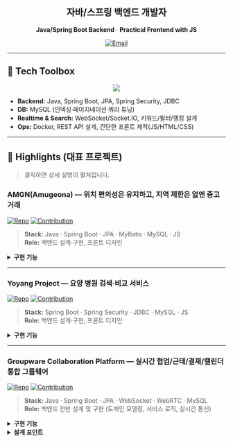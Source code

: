 <!-- 헤더 / 인트로 -->
<div align="center">
  
## 자바/스프링 백엔드 개발자
**Java/Spring Boot Backend** · **Practical Frontend with JS**

[![Email](https://img.shields.io/badge/Email-3400jkh%40naver.com-ef4444?logo=gmail)](mailto:3400jkh@naver.com)

</div>

---

## 🔧 Tech Toolbox
<p align="center">
  <img src="https://skillicons.dev/icons?i=java,spring,mysql,js,html,css,docker,git,postman,idea,vscode&perline=11" />
</p>

- **Backend:** Java, Spring Boot, JPA, Spring Security, JDBC  
- **DB:** MySQL (인덱싱·페이지네이션·쿼리 튜닝)  
- **Realtime & Search:** WebSocket/Socket.IO, 키워드/필터/랭킹 설계  
- **Ops:** Docker, REST API 설계, 간단한 프론트 제작(JS/HTML/CSS)

---

## 🚀 Highlights (대표 프로젝트)
> 클릭하면 상세 설명이 펼쳐집니다.

### AMGN(Amugeona) — 위치 편의성은 유지하고, 지역 제한은 없앤 중고거래
[![Repo](https://img.shields.io/badge/Repo-AMGN-111?logo=github)](https://github.com/torye2/AMGN)
[![Contribution](https://img.shields.io/badge/Docs-개인_기여_상세-2563eb)](https://github.com/torye2/AMGN/blob/master/docs/CONTRIBUTION_sanghyeok.md)

> **Stack:** Java · Spring Boot · JPA · MyBatis · MySQL · JS  
> **Role:** 백엔드 설계·구현, 프론트 디자인

<details>
<summary><b>구현 기능</b></summary>

- **웹소켓 채팅** (Socket.IO): 구매자/판매자 매칭 → 방 생성/이동 → 시간대 정렬 메시지
- **판매 순위(랭킹)**: 판매자별 판매건 집계, 홈 Top3 노출
- **지역/카테고리 필터링**: 대→소 분류 path 구조, 지역ID/카테고리ID 조회
- **위치 기반 검색**: Kakao REST API로 사용자 좌표 → 인근 상품 리스트
- **상품 검색/관리/상태 전이**: 공백 제거 키워드 매칭, 수정/삭제, `RESERVED`/`SOLD`
- **위시리스트 & 최근 본 상품**: 사용자ID+상품ID 저장/해제, 상세 진입 히스토리
</details>

---

### Yoyang Project — 요양 병원 검색·비교 서비스
[![Repo](https://img.shields.io/badge/Repo-yoyang--project-111?logo=github)](https://github.com/sanghyeok07/yoyang-project)
[![Contribution](https://img.shields.io/badge/Docs-개인_기여_문서-2563eb)](https://github.com/sanghyeok07/yoyang-project/blob/main/docs/CONTRIBUTION_sanghyeok.md)

> **Stack:** Spring Boot · Spring Security · JDBC · MySQL · JS  
> **Role:** 백엔드 설계·구현, 프론트 디자인

<details>
<summary><b>구현 기능</b></summary>

- **시설찾기**: 지역/프로그램 필터 + 키워드 검색
- **공지사항 & Q&A**: 글ID 조회, 페이지네이션(10개/페이지)
- **시설비교**: 선택된 병원 ID set → 비교 테이블 렌더링
- **카테고리 필터링**: 조건 일치 병원 리스트 조회(지역 + 프로그램)
</details>

---

### Groupware Collaboration Platform — 실시간 협업/근태/결재/캘린더 통합 그룹웨어
[![Repo](https://img.shields.io/badge/Repo-AMGW-111?logo=github)](https://github.com/torye2/AMGW)
[![Contribution](https://img.shields.io/badge/Docs-개인_기여_상세-2563eb)](./docs/CONTRIBUTION_sanghyeok.md)


> **Stack:** Java · Spring Boot · JPA · WebSocket · WebRTC · MySQL  
> **Role:** 백엔드 전반 설계 및 구현 (도메인 모델링, 서비스 로직, 실시간 통신)

<details>
<summary><b>구현 기능</b></summary>

#### 🕒 출결 관리 (Attendance)
- 출근/퇴근 기록 & 휴가/연장근무 신청 흐름 구현
- 근무 시간 통계/요약 제공 (`AttendanceSummaryService`)

#### 📄 전자 결재 (Approval)
- 사용자-문서 읽음 상태를 복합키로 관리 (`ApprovalDoc`, `ApprovalDocPK`)
- 승인/반려/열람 이력 추적 (`ApprovalService`)

#### 🗓 조직 캘린더 (Calendar)
- 팀/개인 일정 생성/조회/공유
- 시간 범위/유저 조건 필터링 (`CalendarService`)

#### 💬 실시간 채팅 (Chat)
- 채팅방 / 참여자 / 메시지 / 읽음 상태 **도메인 분리 설계**
- WebSocket 메시지 전송 & 읽음 반영 (`ChatWsController`, `ChatService`)
- `ChatDto` 로 송수신 포맷 표준화

#### 🎥 화상 회의 (Meeting)
- WebRTC P2P 연결을 위한 Signaling Controller 구현
- Offer / Answer / ICE Candidate 교환 처리

#### ✅ Todo 업무 관리
- 개인 단위 업무 CRUD (`TodoService`)

</details>

<details>
<summary><b>설계 포인트</b></summary>

- **실시간 통신:** WebSocket 기반 메시지 푸시 + WebRTC 시그널 교환 구조 설계
- **복합키 & 관계 모델링:** 읽음 상태, 참여자 관계 등을 별도 엔티티로 정규화
- **명확한 계층 분리:** Controller → Service → Repository → Entity 구조 확립
- **유지보수성 고려:** 단일 도메인 변경 시 영향 범위 최소화
</details>

